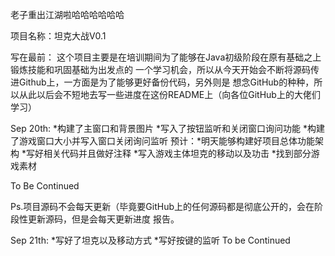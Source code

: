 老子重出江湖啦哈哈哈哈哈哈

项目名称：坦克大战V0.1

写在最前：
	这个项目主要是在培训期间为了能够在Java初级阶段在原有基础之上锻炼技能和巩固基础为出发点的
一个学习机会，所以从今天开始会不断将源码传进Github上，一方面是为了能够更好备份代码，另外则是
想念GitHub的种种，所以从此以后会不短地去写一些进度在这份README上（向各位GitHub上的大佬们学习）

Sep 20th:
	*构建了主窗口和背景图片
	*写入了按钮监听和关闭窗口询问功能
	*构建了游戏窗口大小并写入窗口关闭询问监听
	预计：*明天能够构建好项目总体功能架构
		  *写好相关代码并且做好注释
		  *写入游戏主体坦克的移动以及功击
		  *找到部分游戏素材
		  
To Be Continued

Ps.项目源码不会每天更新（毕竟要GitHub上的任何源码都是彻底公开的，会在阶段性更新源码，但是会每天更新进度
报告。

Sep 21th:
	*写好了坦克以及移动方式
	*写好按键的监听
To be Continued
